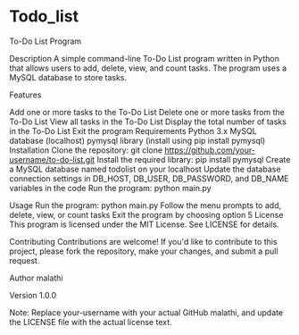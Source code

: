 # Todo_list
To-Do List Program

Description
A simple command-line To-Do List program written in Python that allows users to add, delete, view, and count tasks. The program uses a MySQL database to store tasks.

Features

Add one or more tasks to the To-Do List
Delete one or more tasks from the To-Do List
View all tasks in the To-Do List
Display the total number of tasks in the To-Do List
Exit the program
Requirements
Python 3.x
MySQL database (localhost)
pymysql library (install using pip install pymysql)
Installation
Clone the repository: git clone https://github.com/your-username/to-do-list.git
Install the required library: pip install pymysql
Create a MySQL database named todolist on your localhost
Update the database connection settings in DB_HOST, DB_USER, DB_PASSWORD, and DB_NAME variables in the code
Run the program: python main.py

Usage
Run the program: python main.py
Follow the menu prompts to add, delete, view, or count tasks
Exit the program by choosing option 5
License
This program is licensed under the MIT License. See LICENSE for details.

Contributing
Contributions are welcome! If you'd like to contribute to this project, please fork the repository, make your changes, and submit a pull request.

Author
malathi

Version
1.0.0

Note: Replace your-username with your actual GitHub malathi, and update the LICENSE file with the actual license text.
